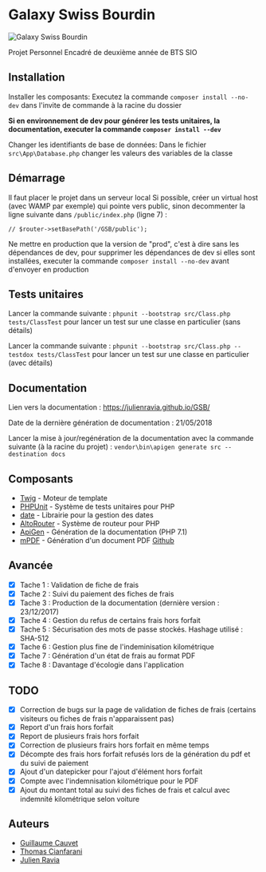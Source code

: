 # Galaxy Swiss Bourdin

![Galaxy Swiss Bourdin](https://imgur.com/yTMdlhK.png)

Projet Personnel Encadré de deuxième année de BTS SIO

## Installation

Installer les composants: 
Executez la commande ``composer install --no-dev`` dans l'invite de commande à la racine du dossier

**Si en environnement de dev pour générer les tests unitaires, la documentation, executer la commande ``composer install --dev``**

Changer les identifiants de base de données: Dans le fichier ``src\App\Database.php`` changer les valeurs des variables de la classe

## Démarrage

Il faut placer le projet dans un serveur local
Si possible, créer un virtual host (avec WAMP par exemple) qui pointe vers public, sinon decommenter la ligne suivante dans ``/public/index.php`` (ligne 7) :
```
// $router->setBasePath('/GSB/public');
```

Ne mettre en production que la version de "prod", c'est à dire sans les dépendances de dev, pour supprimer les dépendances de dev si elles sont installées, executer la commande ``composer install --no-dev`` avant d'envoyer en production

## Tests unitaires

Lancer la commande suivante : ``phpunit --bootstrap src/Class.php tests/ClassTest`` pour lancer un test sur une classe en particulier (sans détails)

Lancer la commande suivante : ``phpunit --bootstrap src/Class.php --testdox tests/ClassTest`` pour lancer un test sur une classe en particulier (avec détails)

## Documentation

Lien vers la documentation : https://julienravia.github.io/GSB/

Date de la dernière génération de documentation : 21/05/2018

Lancer la mise à jour/regénération de la documentation avec la commande suivante (à la racine du projet) : 
``vendor\bin\apigen generate src --destination docs``

## Composants

* [Twig](https://twig.symfony.com/doc/2.x/) - Moteur de template
* [PHPUnit](https://phpunit.de) - Système de tests unitaires pour PHP
* [date](https://github.com/jenssegers/date) - Librairie pour la gestion des dates
* [AltoRouter](http://altorouter.com) - Système de routeur pour PHP
* [ApiGen](https://github.com/ApiGen/ApiGen) - Génération de la documentation (PHP 7.1)
* [mPDF](https://mpdf.github.io) - Génération d'un document PDF [Github](https://github.com/mpdf/mpdf)

## Avancée

- [x] Tache 1 : Validation de fiche de frais
- [x] Tache 2 : Suivi du paiement des fiches de frais
- [x] Tache 3 : Production de la documentation (dernière version : 23/12/2017)
- [x] Tache 4 : Gestion du refus de certains frais hors forfait
- [x] Tache 5 : Sécurisation des mots de passe stockés. Hashage utilisé : SHA-512
- [x] Tache 6 : Gestion plus fine de l'indeminisation kilométrique
- [x] Tache 7 : Génération d'un état de frais au format PDF
- [x] Tache 8 : Davantage d'écologie dans l'application

## TODO

- [x] Correction de bugs sur la page de validation de fiches de frais (certains visiteurs ou fiches de frais n'apparaissent pas)
- [x] Report d'un frais hors forfait
- [x] Report de plusieurs frais hors forfait
- [x] Correction de plusieurs frairs hors forfait en même temps
- [x] Décompte des frais hors forfait refusés lors de la génération du pdf et du suivi de paiement
- [x] Ajout d'un datepicker pour l'ajout d'élément hors forfait
- [x] Compte avec l'indemnisation kilométrique pour le PDF
- [x] Ajout du montant total au suivi des fiches de frais et calcul avec indemnité kilométrique selon voiture

## Auteurs

* [Guillaume Cauvet](http://www.cauvet-guillaume.fr)
* [Thomas Cianfarani](http://thomascianfarani.fr)
* [Julien Ravia](http://julienravia.fr)
